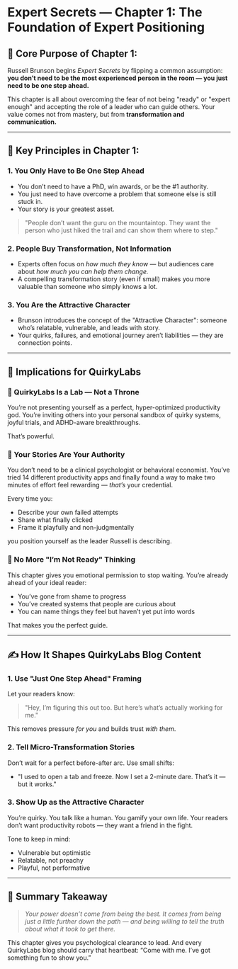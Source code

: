 # Expert Secrets — Chapter 1: The Foundation of Expert Positioning

## 🎯 Core Purpose of Chapter 1:

Russell Brunson begins *Expert Secrets* by flipping a common assumption: **you don’t need to be the most experienced person in the room — you just need to be one step ahead.**

This chapter is all about overcoming the fear of not being "ready" or "expert enough" and accepting the role of a leader who can guide others. Your value comes not from mastery, but from **transformation and communication.**

---

## 🧠 Key Principles in Chapter 1:

### 1. **You Only Have to Be One Step Ahead**

* You don’t need to have a PhD, win awards, or be the #1 authority.
* You just need to have overcome a problem that someone else is still stuck in.
* Your story is your greatest asset.

> "People don’t want the guru on the mountaintop. They want the person who just hiked the trail and can show them where to step."

### 2. **People Buy Transformation, Not Information**

* Experts often focus on *how much they know* — but audiences care about *how much you can help them change.*
* A compelling transformation story (even if small) makes you more valuable than someone who simply knows a lot.

### 3. **You Are the Attractive Character**

* Brunson introduces the concept of the "Attractive Character": someone who’s relatable, vulnerable, and leads with story.
* Your quirks, failures, and emotional journey aren’t liabilities — they are connection points.

---

## 🧪 Implications for QuirkyLabs

### 🔹 QuirkyLabs Is a Lab — Not a Throne

You’re not presenting yourself as a perfect, hyper-optimized productivity god. You’re inviting others into your personal sandbox of quirky systems, joyful trials, and ADHD-aware breakthroughs.

That’s powerful.

### 🔹 Your Stories Are Your Authority

You don’t need to be a clinical psychologist or behavioral economist. You’ve tried 14 different productivity apps and finally found a way to make two minutes of effort feel rewarding — *that’s* your credential.

Every time you:

* Describe your own failed attempts
* Share what finally clicked
* Frame it playfully and non-judgmentally

you position yourself as the leader Russell is describing.

### 🔹 No More "I’m Not Ready" Thinking

This chapter gives you emotional permission to stop waiting. You’re already ahead of your ideal reader:

* You’ve gone from shame to progress
* You’ve created systems that people are curious about
* You can name things they feel but haven’t yet put into words

That makes you the perfect guide.

---

## ✍️ How It Shapes QuirkyLabs Blog Content

### 1. Use "Just One Step Ahead" Framing

Let your readers know:

> "Hey, I’m figuring this out too. But here’s what’s actually working for me."

This removes pressure *for you* and builds trust *with them*.

### 2. Tell Micro-Transformation Stories

Don’t wait for a perfect before-after arc. Use small shifts:

* "I used to open a tab and freeze. Now I set a 2-minute dare. That’s it — but it works."

### 3. Show Up as the Attractive Character

You’re quirky. You talk like a human. You gamify your own life. Your readers don’t want productivity robots — they want a friend in the fight.

Tone to keep in mind:

* Vulnerable but optimistic
* Relatable, not preachy
* Playful, not performative

---

## 🧩 Summary Takeaway

> *Your power doesn’t come from being the best. It comes from being just a little further down the path — and being willing to tell the truth about what it took to get there.*

This chapter gives you psychological clearance to lead.
And every QuirkyLabs blog should carry that heartbeat: “Come with me. I’ve got something fun to show you.”
